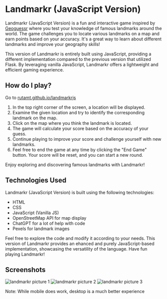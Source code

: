 # Landmarkr (JavaScript Version)

Landmarkr (JavaScript Version) is a fun and interactive game inspired by [Geoguessr](https://www.geoguessr.com/) where you test your knowledge of famous landmarks around the world. The game challenges you to locate various landmarks on a map and earn points based on your accuracy. It's a great way to learn about different landmarks and improve your geography skills!

This version of Landmarkr is entirely built using JavaScript, providing a different implementation compared to the previous version that utilized Flask. By leveraging vanilla JavaScript, Landmarkr offers a lightweight and efficient gaming experience.

## How do I play?

Go to [rutamt.github.io/landmarkrjs](https://rutamt.github.io/landmarkrjs/)
1. In the top right corner of the screen, a location will be displayed.
2. Examine the given location and try to identify the corresponding landmark on the map.
3. Click on the map where you think the landmark is located.
4. The game will calculate your score based on the accuracy of your guess.
5. Continue playing to improve your score and challenge yourself with new landmarks.
6. Feel free to end the game at any time by clicking the "End Game" button. Your score will be reset, and you can start a new round.

Enjoy exploring and discovering famous landmarks with Landmarkr!

## Technologies Used

Landmarkr (JavaScript Version) is built using the following technologies:

- HTML
- CSS
- JavaScript (Vanilla JS)
- OpenStreetMap API for map display
- ChatGPT for a lot of help with code
- Pexels for landmark images

Feel free to explore the code and modify it according to your needs. This version of Landmarkr provides an ehanced and purely JavaScript-based implementation, showcasing the versatility of the language. Have fun playing Landmarkr!

## Screenshots
![landmarkr picture 1](https://github.com/rutamt/landmarkr/assets/95180713/b551bcbc-4400-44e3-a4e5-be1386902a05)
![landmarkr picture 2](https://github.com/rutamt/landmarkr/assets/95180713/9468a047-29be-4423-ba6a-cef5ab7ebb47)
![landmarkr picture 3](https://github.com/rutamt/landmarkr/assets/95180713/78dda71c-435b-44a8-aa0a-a2f6395a8334)

Note: While mobile does work, desktop is a much better experience
